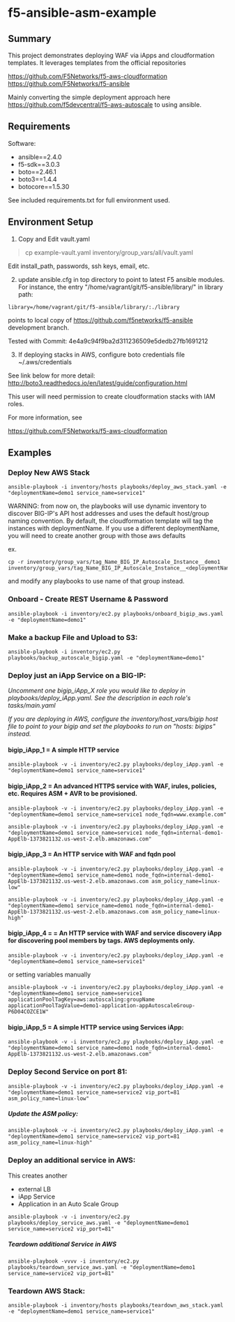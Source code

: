 # f5-ansible-asm-example

## Summary

This project demonstrates deploying WAF via iApps and cloudformation templates. It leverages templates from the official repositories

https://github.com/F5Networks/f5-aws-cloudformation
https://github.com/F5Networks/f5-ansible

Mainly converting the simple deployment approach here  
https://github.com/f5devcentral/f5-aws-autoscale
to using ansible.


## Requirements

Software:

- ansible==2.4.0 
- f5-sdk==3.0.3
- boto==2.46.1
- boto3==1.4.4
- botocore==1.5.30


See included requirements.txt for full environment used.



## Environment Setup

1) Copy and Edit vault.yaml 
 
>cp example-vault.yaml inventory/group_vars/all/vault.yaml 

Edit install_path, passwords, ssh keys, email, etc.


2) update ansible.cfg in top directory to point to latest F5 ansible modules. For instance, the entry "/home/vagrant/git/f5-ansible/library/" in library path: 

```
library=/home/vagrant/git/f5-ansible/library/:./library
```

points to local copy of https://github.com/f5networks/f5-ansible development branch.


Tested with Commit: 4e4a9c94f9ba2d311236509e5dedb27fb1691212


3) If deploying stacks in AWS, configure boto credentials file ~/.aws/credentials

See link below for more detail:
http://boto3.readthedocs.io/en/latest/guide/configuration.html

This user will need permission to create cloudformation stacks with IAM roles.

For more information, see

https://github.com/F5Networks/f5-aws-cloudformation


## Examples

### Deploy New AWS  Stack
```
ansible-playbook -i inventory/hosts playbooks/deploy_aws_stack.yaml -e "deploymentName=demo1 service_name=service1"
```

WARNING: from now on, the playbooks will use dynamic inventory to discover BIG-IP's API host addresses and uses the default host/group naming convention. By default, the cloudformation template will tag the instances with deploymentName. If you use a different deploymentName, you will need to create another group with those aws defaults 

ex.
```
cp -r inventory/group_vars/tag_Name_BIG_IP_Autoscale_Instance__demo1 inventory/group_vars/tag_Name_BIG_IP_Autoscale_Instance__<deploymentName> 
```

and modify any playbooks to use name of that group instead. 



### Onboard - Create REST Username & Password
```
ansible-playbook -i inventory/ec2.py playbooks/onboard_bigip_aws.yaml -e "deploymentName=demo1"
```

### Make a backup File and Upload to S3:
```
ansible-playbook -i inventory/ec2.py playbooks/backup_autoscale_bigip.yaml -e "deploymentName=demo1"
```

### Deploy just an iApp Service on a BIG-IP:
*Uncomment one bigip_iApp_X role you would like to deploy in playbooks/deploy_iApp.yaml. See the description in each role's tasks/main.yaml*

*If you are deploying in AWS, configure the inventory/host_vars/bigip host file to point to your bigip and set the playbooks to run on "hosts: bigips" instead.*


#### bigip_iApp_1 = A simple HTTP service
```
ansible-playbook -v -i inventory/ec2.py playbooks/deploy_iApp.yaml -e "deploymentName=demo1 service_name=service1"
```

#### bigip_iApp_2 = An advanced HTTPS service with WAF, irules, policies, etc. Requires ASM + AVR to be provisioned.

```
ansible-playbook -v -i inventory/ec2.py playbooks/deploy_iApp.yaml -e "deploymentName=demo1 service_name=service1 node_fqdn=www.example.com"

ansible-playbook -v -i inventory/ec2.py playbooks/deploy_iApp.yaml -e "deploymentName=demo1 service_name=service1 node_fqdn=internal-demo1-AppElb-1373821132.us-west-2.elb.amazonaws.com"
```

#### bigip_iApp_3 = An HTTP service with WAF and fqdn pool
```
ansible-playbook -v -i inventory/ec2.py playbooks/deploy_iApp.yaml -e "deploymentName=demo1 service_name=demo1 node_fqdn=internal-demo1-AppElb-1373821132.us-west-2.elb.amazonaws.com asm_policy_name=linux-low"

ansible-playbook -v -i inventory/ec2.py playbooks/deploy_iApp.yaml -e "deploymentName=demo1 service_name=demo1 node_fqdn=internal-demo1-AppElb-1373821132.us-west-2.elb.amazonaws.com asm_policy_name=linux-high"
```

#### bigip_iApp_4 = = An HTTP service with WAF and service discovery iApp for discovering pool members by tags. AWS deployments only.

```
ansible-playbook -v -i inventory/ec2.py playbooks/deploy_iApp.yaml -e "deploymentName=demo1 service_name=service1"
```

or setting variables manually

```
ansible-playbook -v -i inventory/ec2.py playbooks/deploy_iApp.yaml -e "deploymentName=demo1 service_name=service1 applicationPoolTagKey=aws:autoscaling:groupName applicationPoolTagValue=demo1-application-appAutoscaleGroup-P6D04COZCE1W"
```

#### bigip_iApp_5 = A simple HTTP service using Services iApp:
```
ansible-playbook -v -i inventory/ec2.py playbooks/deploy_iApp.yaml -e "deploymentName=demo1 service_name=demo1 node_fqdn=internal-demo1-AppElb-1373821132.us-west-2.elb.amazonaws.com"
```


### Deploy Second Service on port 81:

```
ansible-playbook -v -i inventory/ec2.py playbooks/deploy_iApp.yaml -e "deploymentName=demo1 service_name=service2 vip_port=81 asm_policy_name=linux-low"
```

##### Update the ASM policy:
```
ansible-playbook -v -i inventory/ec2.py playbooks/deploy_iApp.yaml -e "deploymentName=demo1 service_name=service2 vip_port=81 asm_policy_name=linux-high"
```


### Deploy an additional service in AWS:
This creates another
 - external LB
 - iApp Service
 - Application in an Auto Scale Group
```
ansible-playbook -v -i inventory/ec2.py playbooks/deploy_service_aws.yaml -e "deploymentName=demo1 service_name=service2 vip_port=81"
```

##### Teardown additional Service in AWS
```
ansible-playbook -vvvv -i inventory/ec2.py playbooks/teardown_service_aws.yaml -e "deploymentName=demo1 service_name=service2 vip_port=81"
```


### Teardown AWS Stack:
```
ansible-playbook -i inventory/hosts playbooks/teardown_aws_stack.yaml -e "deploymentName=demo1 service_name=service1"
```